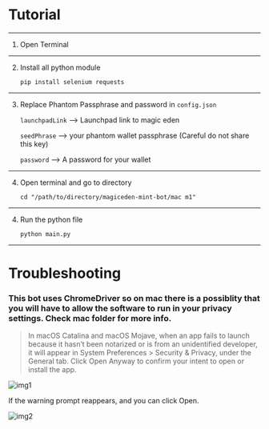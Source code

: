 # Tutorial

---

1. Open Terminal

---

2. Install all python module

   `pip install selenium requests`

---

3. Replace Phantom Passphrase and password in `config.json`

    `launchpadLink` --> Launchpad link to magic eden

    `seedPhrase` --> your phantom wallet passphrase (Careful do not share this key)

    `password` --> A password for your wallet


---
4. Open terminal and go to directory

    `cd "/path/to/directory/magiceden-mint-bot/mac m1"`

---

4. Run the python file

    `python main.py`


---

# Troubleshooting


### This bot uses ChromeDriver so on mac there is a possiblity that you will have to allow the software to run in your privacy settings. Check mac folder for more info.


> In macOS Catalina and macOS Mojave, when an app fails to launch because it hasn’t been notarized or is from an unidentified developer, it will appear in System Preferences > Security & Privacy, under the General tab. Click Open Anyway to confirm your intent to open or install the app.

![img1](https://i.stack.imgur.com/UjRXu.png)

If the warning prompt reappears, and you can click Open.

![img2](https://i.stack.imgur.com/ibLnK.png)
